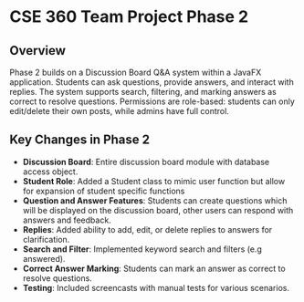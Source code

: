 # CSE 360 Team Project Phase 2

## Overview
Phase 2 builds on a Discussion Board Q&A system within a JavaFX application. Students can ask questions, provide answers, and interact with replies. The system supports search, filtering, and marking answers as correct to resolve questions. Permissions are role-based: students can only edit/delete their own posts, while admins have full control.

## Key Changes in Phase 2
- **Discussion Board**: Entire discussion board module with database access object.
- **Student Role**: Added a Student class to mimic user function but allow for expansion of student specific functions
- **Question and Answer Features**: Students can create questions which will be displayed on the discussion board, other users can respond with answers and feedback.
- **Replies**: Added ability to add, edit, or delete replies to answers for clarification.
- **Search and Filter**: Implemented keyword search and filters (e.g answered).
- **Correct Answer Marking**: Students can mark an answer as correct to resolve questions.
- **Testing**: Included screencasts with manual tests for various scenarios.

